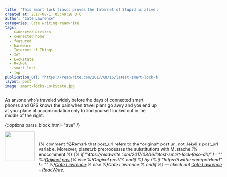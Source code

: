 ```yaml
---
title: "This smart lock fiasco proves the Internet of Stupid is alive and well"
created_at: 2017-08-17 05:49:28 UTC
author: "Cate Lawrence"
categories: Cate writing readwrite
tags: 
  - Connected Devices
  - connected home
  - featured
  - hardware
  - Internet of Things
  - IoT
  - Lockstate
  - PetNet
  - smart lock
  - top
publication_url: "https://readwrite.com/2017/08/16/latest-smart-lock-faso-dl1/"
layout: post
image: smart-locks-LockState.jpg
---
```

As anyone who’s traveled widely before the days of connected smart phones and GPS knows the pain when travel plans go awry and you end up at your place of accommodation only to find yourself locked out in the middle of the night.


{::options parse_block_html="true" /}
<div class="author">
   <img src="https://www.rss-specifications.com/rss-spec-rss.gif" style="width: 96px; height: 96;">
   <span style="position: absolute; padding: 32px 15px;">{% comment %}Remark that post_url refers to the *original* post url, not Jekyll's post_url variable. Moreover, planet.rb preprocesses the substitutions with Mustache.{% endcomment %}
      <i>{% if "https://readwrite.com/2017/08/16/latest-smart-lock-faso-dl1/" != "" %}<a href="https://readwrite.com/2017/08/16/latest-smart-lock-faso-dl1/">Original post</a>{% else %}Original post{% endif %} by {% if "https://twitter.com/poteland" != "" %}<a href="https://twitter.com/poteland">Cate Lawrence</a>{% else %}Cate Lawrence{% endif %} &mdash; check out <a href="https://readwrite.com">Cate Lawrence – ReadWrite</a>.</i>
  </span>
</div>
